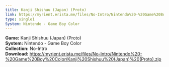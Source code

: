 ```yaml
---
title: Kanji Shishuu (Japan) (Proto)
link: https://myrient.erista.me/files/No-Intro/Nintendo%20-%20Game%20Boy%20Color/Kanji%20Shishuu%20(Japan)%20(Proto).zip
type: single1
System: Nintendo - Game Boy Color
---
```

<b>Game:</b> Kanji Shishuu (Japan) (Proto)<br>
<b>System:</b> Nintendo - Game Boy Color<br>
<b>Collection:</b> No-Intro<br>
<b>Download:</b> https://myrient.erista.me/files/No-Intro/Nintendo%20-%20Game%20Boy%20Color/Kanji%20Shishuu%20(Japan)%20(Proto).zip